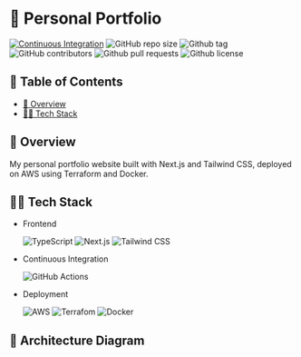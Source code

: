 # 💼 Personal Portfolio

[![Continuous Integration](https://github.com/Axeloooo/Personal-Portfolio/actions/workflows/ci.yml/badge.svg)](https://github.com/Axeloooo/Personal-Portfolio/actions/workflows/ci.yml)
![GitHub repo size](https://img.shields.io/github/repo-size/Axeloooo/Personal-Portfolio?logo=github&color=blue)
![Github tag](https://img.shields.io/github/v/tag/Axeloooo/Personal-Portfolio?logo=github&color=red)
![GitHub contributors](https://img.shields.io/github/contributors/Axeloooo/Personal-Portfolio?logo=github&color=yellow)
![Github pull requests](https://img.shields.io/github/issues-pr/Axeloooo/Personal-Portfolio?logo=github)
![Github license](https://img.shields.io/github/license/Axeloooo/Personal-Portfolio?logo=github&color=orange)

## 📖 Table of Contents

- [🔎 Overview](#-overview)
- [👨‍💻 Tech Stack](#-tech-stack)

## 🔎 Overview

My personal portfolio website built with Next.js and Tailwind CSS, deployed on AWS using Terraform and Docker.

## 👨‍💻 Tech Stack

- Frontend

  ![TypeScript](https://img.shields.io/badge/TypeScript-3178C6.svg?style=for-the-badge&logo=TypeScript&logoColor=white)
  ![Next.js](https://img.shields.io/badge/Next.js-000000.svg?style=for-the-badge&logo=Next.js&logoColor=white)
  ![Tailwind CSS](https://img.shields.io/badge/Tailwind%20CSS-38B2AC.svg?style=for-the-badge&logo=Tailwind%20CSS&logoColor=white)

- Continuous Integration

  ![GitHub Actions](https://img.shields.io/badge/GitHub%20Actions-2088FF.svg?style=for-the-badge&logo=GitHub%20Actions&logoColor=white)

- Deployment

  ![AWS](https://img.shields.io/badge/Amazon%20AWS-FF9900.svg?style=for-the-badge&logo=Amazon-AWS&logoColor=white)
  ![Terrafom](https://img.shields.io/badge/Terraform-623CE4.svg?style=for-the-badge&logo=Terraform&logoColor=white)
  ![Docker](https://img.shields.io/badge/Docker-2496ED.svg?style=for-the-badge&logo=Docker&logoColor=white)

## 📐 Architecture Diagram
